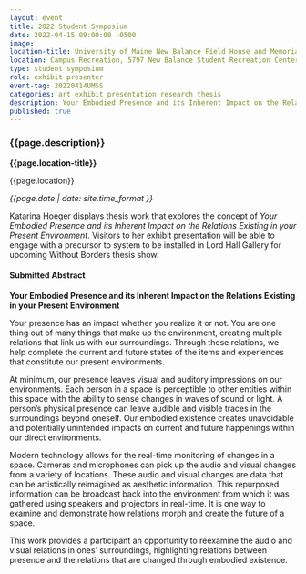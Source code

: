```yaml
---
layout: event
title: 2022 Student Symposium
date: 2022-04-15 09:00:00 -0500
image:
location-title: University of Maine New Balance Field House and Memorial Gym
location: Campus Recreation, 5797 New Balance Student Recreation Center, 22 Hilltop Road, Orono, ME, 04469
type: student symposium
role: exhibit presenter
event-tag: 20220414UMSS
categories: art exhibit presentation research thesis
description: Your Embodied Presence and its Inherent Impact on the Relations Existing in your Present Environment  
published: true
---
```

### {{page.description}}

**{{page.location-title}}**

{{page.location}}

*{{page.date | date: site.time_format }}*

Katarina Hoeger displays thesis work that explores the concept of *Your Embodied Presence and its Inherent Impact on the Relations Existing in your Present Environment*.
Visitors to her exhibit presentation will be able to engage with a precursor to system to be installed in Lord Hall Gallery for upcoming Without Borders thesis show.

#### Submitted Abstract
**Your Embodied Presence and its Inherent Impact on the Relations Existing in your Present Environment**

Your presence has an impact whether you realize it or not. You are one thing out of many things that make up the environment, creating multiple relations that link us with our surroundings. Through these relations, we help complete the current and future states of the items and experiences that constitute our present environments.

At minimum, our presence leaves visual and auditory impressions on our environments. Each person in a space is perceptible to other entities within this space with the ability to sense changes in waves of sound or light. A person’s physical presence can leave audible and visible traces in the surroundings beyond oneself. Our embodied existence creates unavoidable and potentially unintended impacts on current and future happenings within our direct environments.

Modern technology allows for the real-time monitoring of changes in a space. Cameras and microphones can pick up the audio and visual changes from a variety of locations. These audio and visual changes are data that can be artistically reimagined as aesthetic information. This repurposed information can be broadcast back into the environment from which it was gathered using speakers and projectors in real-time. It is one way to examine and demonstrate how relations morph and create the future of a space.

This work provides a participant an opportunity to reexamine the audio and visual relations in ones’ surroundings, highlighting relations between presence and the relations that are changed through embodied existence.
